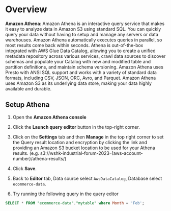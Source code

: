 # Overview
**Amazon Athena**: Amazon Athena is an interactive query service that makes it easy to analyze data in Amazon S3 using standard SQL. You can quickly query your data without having to setup and manage any servers or data warehouses. Amazon Athena automatically executes queries in parallel, so most results come back within seconds. Athena is out-of-the-box integrated with AWS Glue Data Catalog, allowing you to create a unified metadata repository across various services, crawl data sources to discover schemas and populate your Catalog with new and modified table and partition definitions, and maintain schema versioning. Amazon Athena uses Presto with ANSI SQL support and works with a variety of standard data formats, including CSV, JSON, ORC, Avro, and Parquet. Amazon Athena uses Amazon S3 as its underlying data store, making your data highly available and durable.

## Setup Athena
1. Open the **Amazon Athena console** 

2. Click the **Launch query editor** button in the top-right corner.

3. Click on the **Settings** tab and then **Manage** in the top right corner to set the Query result location and encryption by clicking the link and providing an Amazon S3 bucket location to be used for your Athena results. (e.g. s3://wshk-industrial-forum-2023-{aws-account-number}/athena-results/)

4. Click **Save**.

5. Back to **Editor** tab, Data source select `AwsDataCatalog`, Database select `ecommerce-data`.

6. Try running the following query in the query editor
```SQL
SELECT * FROM "ecommerce-data"."mytable" where Month = 'Feb';
```

